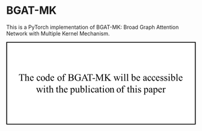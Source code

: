 # BGAT-MK
This is a PyTorch implementation of BGAT-MK: Broad Graph Attention Network with Multiple Kernel Mechanism.

![image-20230601205734139](figure/model.png)

